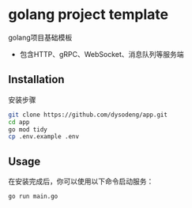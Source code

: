 golang project template
==========
golang项目基础模板

- 包含HTTP、gRPC、WebSocket、消息队列等服务端

Installation
------------
安装步骤
```sh
git clone https://github.com/dysodeng/app.git
cd app
go mod tidy
cp .env.example .env
```

Usage
-----
在安装完成后，你可以使用以下命令启动服务：
```sh
go run main.go
```
